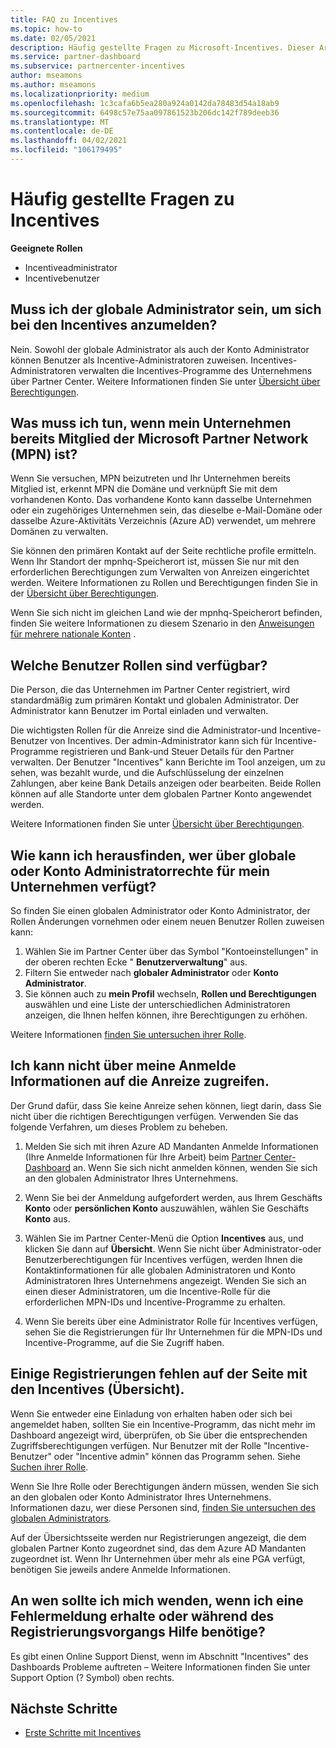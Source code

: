 ```yaml
---
title: FAQ zu Incentives
ms.topic: how-to
ms.date: 02/05/2021
description: Häufig gestellte Fragen zu Microsoft-Incentives. Dieser Artikel enthält Fragen zu Benutzer Rollen, zur Registrierung oder zu den Vorgehensweisen für Fehlermeldungen.
ms.service: partner-dashboard
ms.subservice: partnercenter-incentives
author: mseamons
ms.author: mseamons
ms.localizationpriority: medium
ms.openlocfilehash: 1c3cafa6b5ea280a924a0142da78483d54a18ab9
ms.sourcegitcommit: 6498c57e75aa097861523b206dc142f789deeb36
ms.translationtype: MT
ms.contentlocale: de-DE
ms.lasthandoff: 04/02/2021
ms.locfileid: "106179495"
---
```

# <a name="frequently-asked-questions-on-incentives"></a>Häufig gestellte Fragen zu Incentives

**Geeignete Rollen**

- Incentiveadministrator
- Incentivebenutzer

## <a name="do-i-need-to-be-the-global-admin-to-enroll-in-incentives"></a>Muss ich der globale Administrator sein, um sich bei den Incentives anzumelden?

Nein. Sowohl der globale Administrator als auch der Konto Administrator können Benutzer als Incentive-Administratoren zuweisen. Incentives-Administratoren verwalten die Incentives-Programme des Unternehmens über Partner Center. Weitere Informationen finden Sie unter [Übersicht über Berechtigungen](permissions-overview.md).

## <a name="what-do-i-need-to-do-if-i-find-my-company-is-already-a-member-of-the-microsoft-partner-network-mpn"></a>Was muss ich tun, wenn mein Unternehmen bereits Mitglied der Microsoft Partner Network (MPN) ist?

Wenn Sie versuchen, MPN beizutreten und Ihr Unternehmen bereits Mitglied ist, erkennt MPN die Domäne und verknüpft Sie mit dem vorhandenen Konto. Das vorhandene Konto kann dasselbe Unternehmen oder ein zugehöriges Unternehmen sein, das dieselbe e-Mail-Domäne oder dasselbe Azure-Aktivitäts Verzeichnis (Azure AD) verwendet, um mehrere Domänen zu verwalten.

Sie können den primären Kontakt auf der Seite rechtliche profile ermitteln. Wenn Ihr Standort der mpnhq-Speicherort ist, müssen Sie nur mit den erforderlichen Berechtigungen zum Verwalten von Anreizen eingerichtet werden. Weitere Informationen zu Rollen und Berechtigungen finden Sie in der [Übersicht über Berechtigungen](permissions-overview.md).

Wenn Sie sich nicht im gleichen Land wie der mpnhq-Speicherort befinden, finden Sie weitere Informationen zu diesem Szenario in den [Anweisungen für mehrere nationale Konten](https://support.microsoft.com/help/4515619/special-considerations-for-multi-national-partners-joining-the-microso) .

## <a name="what-user-roles-are-available"></a>Welche Benutzer Rollen sind verfügbar?

Die Person, die das Unternehmen im Partner Center registriert, wird standardmäßig zum primären Kontakt und globalen Administrator. Der Administrator kann Benutzer im Portal einladen und verwalten.

Die wichtigsten Rollen für die Anreize sind die Administrator-und Incentive-Benutzer von Incentives. Der admin-Administrator kann sich für Incentive-Programme registrieren und Bank-und Steuer Details für den Partner verwalten. Der Benutzer "Incentives" kann Berichte im Tool anzeigen, um zu sehen, was bezahlt wurde, und die Aufschlüsselung der einzelnen Zahlungen, aber keine Bank Details anzeigen oder bearbeiten. Beide Rollen können auf alle Standorte unter dem globalen Partner Konto angewendet werden.

Weitere Informationen finden Sie unter [Übersicht über Berechtigungen](permissions-overview.md).

## <a name="how-can-i-find-out-who-has-global-or-account-admin-rights-for-my-company"></a>Wie kann ich herausfinden, wer über globale oder Konto Administratorrechte für mein Unternehmen verfügt?

So finden Sie einen globalen Administrator oder Konto Administrator, der Rollen Änderungen vornehmen oder einem neuen Benutzer Rollen zuweisen kann:

1. Wählen Sie im Partner Center über das Symbol "Kontoeinstellungen" in der oberen rechten Ecke " **Benutzerverwaltung**" aus.
2. Filtern Sie entweder nach **globaler Administrator** oder **Konto Administrator**.
3. Sie können auch zu **mein Profil** wechseln, **Rollen und Berechtigungen** auswählen und eine Liste der unterschiedlichen Administratoren anzeigen, die Ihnen helfen können, ihre Berechtigungen zu erhöhen.
 
Weitere Informationen [finden Sie untersuchen ihrer Rolle](find-your-role.md).  

## <a name="i-cant-access-incentives-using-my-credentials"></a>Ich kann nicht über meine Anmelde Informationen auf die Anreize zugreifen.

Der Grund dafür, dass Sie keine Anreize sehen können, liegt darin, dass Sie nicht über die richtigen Berechtigungen verfügen. Verwenden Sie das folgende Verfahren, um dieses Problem zu beheben.

1. Melden Sie sich mit ihren Azure AD Mandanten Anmelde Informationen (Ihre Anmelde Informationen für Ihre Arbeit) beim [Partner Center-Dashboard](https://partner.microsoft.com/dashboard/) an. Wenn Sie sich nicht anmelden können, wenden Sie sich an den globalen Administrator Ihres Unternehmens.

2. Wenn Sie bei der Anmeldung aufgefordert werden, aus Ihrem Geschäfts **Konto** oder **persönlichen Konto** auszuwählen, wählen Sie Geschäfts **Konto** aus.

3. Wählen Sie im Partner Center-Menü die Option **Incentives** aus, und klicken Sie dann auf **Übersicht**. Wenn Sie nicht über Administrator-oder Benutzerberechtigungen für Incentives verfügen, werden Ihnen die Kontaktinformationen für alle globalen Administratoren und Konto Administratoren Ihres Unternehmens angezeigt. Wenden Sie sich an einen dieser Administratoren, um die Incentive-Rolle für die erforderlichen MPN-IDs und Incentive-Programme zu erhalten.

4. Wenn Sie bereits über eine Administrator Rolle für Incentives verfügen, sehen Sie die Registrierungen für Ihr Unternehmen für die MPN-IDs und Incentive-Programme, auf die Sie Zugriff haben.

## <a name="some-enrollments-are-missing-from-the-incentives-overview-page"></a>Einige Registrierungen fehlen auf der Seite mit den Incentives (Übersicht).

Wenn Sie entweder eine Einladung von erhalten haben oder sich bei angemeldet haben, sollten Sie ein Incentive-Programm, das nicht mehr im Dashboard angezeigt wird, überprüfen, ob Sie über die entsprechenden Zugriffsberechtigungen verfügen. Nur Benutzer mit der Rolle "Incentive-Benutzer" oder "Incentive admin" können das Programm sehen. Siehe [Suchen ihrer Rolle](./find-your-role.md).

Wenn Sie Ihre Rolle oder Berechtigungen ändern müssen, wenden Sie sich an den globalen oder Konto Administrator Ihres Unternehmens. Informationen dazu, wer diese Personen sind, [finden Sie untersuchen des globalen Administrators](./find-your-role.md#find-your-global-admin).

Auf der Übersichtsseite werden nur Registrierungen angezeigt, die dem globalen Partner Konto zugeordnet sind, das dem Azure AD Mandanten zugeordnet ist. Wenn Ihr Unternehmen über mehr als eine PGA verfügt, benötigen Sie jeweils andere Anmelde Informationen.

## <a name="who-should-i-contact-if-i-get-an-error-message-or-need-help-during-the-enrollment-process"></a>An wen sollte ich mich wenden, wenn ich eine Fehlermeldung erhalte oder während des Registrierungsvorgangs Hilfe benötige?

Es gibt einen Online Support Dienst, wenn im Abschnitt "Incentives" des Dashboards Probleme auftreten – Weitere Informationen finden Sie unter Support Option (? Symbol) oben rechts.

## <a name="next-steps"></a>Nächste Schritte

- [Erste Schritte mit Incentives](incentives-get-started-intro.md)